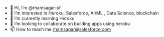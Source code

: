 - 👋 Hi, I’m @rhamsagar-sf
- 👀 I’m interested in Heroku, Salesforce, AI/ML , Data Science, blockchain
- 🌱 I’m currently learning Heroku
- 💞️ I’m looking to collaborate on building apps using heroku
- 📫 How to reach me rhamsagar@salesforce.com

<!---
rhamsagar-sf/rhamsagar-sf is a ✨ special ✨ repository because its `README.md` (this file) appears on your GitHub profile.
You can click the Preview link to take a look at your changes.
--->
